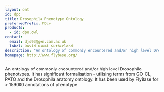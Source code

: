 ```yaml
---
layout: ont
id: dpo
title: Drosophila Phenotype Ontology
preferredPrefix: FBcv
products: 
  - id: dpo.owl
contact: 
  email: djs93@gen.cam.ac.uk
  label: David Osumi-Sutherland
description: "An ontology of commonly encountered and/or high level Drosophila phenotypes.  It has significant formalisation - utilising terms from GO, CL, PATO and the Drosophila anatomy ontology.  It has been used by FlyBase for > 159000 annotations of phenotype"
homepage: http://www.flybase.org/
---
```


An ontology of commonly encountered and/or high level Drosophila phenotypes.  It has significant formalisation - utilising terms from GO, CL, PATO and the Drosophila anatomy ontology.  It has been used by FlyBase for > 159000 annotations of phenotype